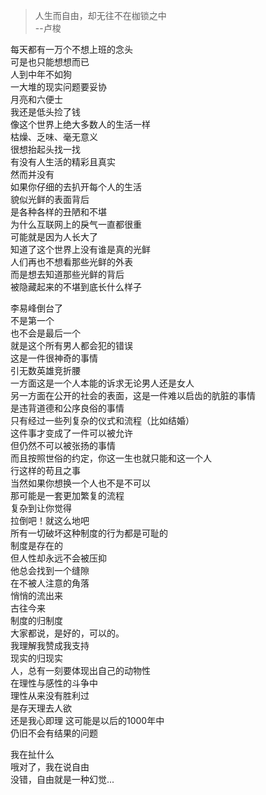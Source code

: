 > 人生而自由，却无往不在枷锁之中  
> --卢梭

每天都有一万个不想上班的念头  
可是也只能想想而已  
人到中年不如狗  
一大堆的现实问题要妥协  
月亮和六便士  
我还是低头捡了钱  
像这个世界上绝大多数人的生活一样  
枯燥、乏味、毫无意义  
很想抬起头找一找  
有没有人生活的精彩且真实  
然而并没有  
如果你仔细的去扒开每个人的生活  
貌似光鲜的表面背后  
是各种各样的丑陋和不堪  
为什么互联网上的戾气一直都很重  
可能就是因为人长大了  
知道了这个世界上没有谁是真的光鲜  
人们再也不想看那些光鲜的外表  
而是想去知道那些光鲜的背后  
被隐藏起来的不堪到底长什么样子  

李易峰倒台了  
不是第一个  
也不会是最后一个  
就是这个所有男人都会犯的错误  
这是一件很神奇的事情  
引无数英雄竞折腰  
一方面这是一个人本能的诉求无论男人还是女人  
另一方面在公开的社会的表面，这是一件难以启齿的肮脏的事情  
是违背道德和公序良俗的事情  
只有经过一些列复杂的仪式和流程（比如结婚）  
这件事才变成了一件可以被允许  
但仍然不可以被张扬的事情  
而且按照世俗的约定，你这一生也就只能和这一个人  
行这样的苟且之事  
当然如果你想换一个人也不是不可以  
那可能是一套更加繁复的流程  
复杂到让你觉得  
拉倒吧！就这么地吧  
所有一切破坏这种制度的行为都是可耻的  
制度是存在的  
但人性却永远不会被压抑  
他总会找到一个缝隙  
在不被人注意的角落  
悄悄的流出来  
古往今来  
制度的归制度  
大家都说，是好的，可以的。  
我理解我赞成我支持  
现实的归现实  
人，总有一刻要体现出自己的动物性  
在理性与感性的斗争中  
理性从来没有胜利过  
是存天理去人欲  
还是我心即理
这可能是以后的1000年中  
仍旧不会有结果的问题  

我在扯什么  
哦对了，我在说自由  
没错，自由就是一种幻觉...